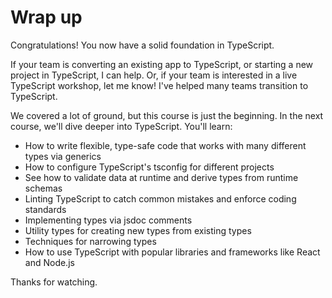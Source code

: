 # Wrap up

Congratulations! You now have a solid foundation in TypeScript.

If your team is converting an existing app to TypeScript, or starting a new project in TypeScript, I can help. Or, if your team is interested in a live TypeScript workshop, let me know! I've helped many teams transition to TypeScript.

We covered a lot of ground, but this course is just the beginning. In the next course, we'll dive deeper into TypeScript. You'll learn:

- How to write flexible, type-safe code that works with many different types via generics
- How to configure TypeScript's tsconfig for different projects
- See how to validate data at runtime and derive types from runtime schemas
- Linting TypeScript to catch common mistakes and enforce coding standards
- Implementing types via jsdoc comments
- Utility types for creating new types from existing types
- Techniques for narrowing types
- How to use TypeScript with popular libraries and frameworks like React and Node.js

Thanks for watching.
